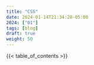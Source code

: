 ```yaml
---
title: "CSS"
date: 2024-01-14T21:34:28-05:00
2024: ["01"]
tags: [blog]
draft: true
weight: 50
---
```


<!--more-->
{{< table_of_contents >}}
